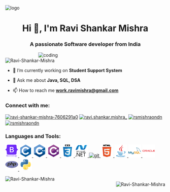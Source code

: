 ![logo](https://png.pngtree.com/template/20220505/ourmid/pngtree-programming-and-coding-banner-working-image_1312497.jpg)

<h1 align="center">Hi 👋, I'm Ravi Shankar Mishra</h1>
<h3 align="center">A passionate Software developer from India</h3>

<img align="right" alt="coding" width="400" src="https://github.com/Ravi-Shankar-Mishra/Ravi-Shankar-Mishra/assets/121346972/eee55bcf-dde6-4a96-8da2-c94294d600ed">

<p align="left"> <img src="https://komarev.com/ghpvc/?username=Ravi-Shankar-Mishra&label=Profile%20views&color=0e75b6&style=flat" alt="Ravi-Shankar-Mishra" /> </p>

- 🔭 I’m currently working on **Student Support System**

- 💬 Ask me about **Java, SQL, DSA**

- 📫 How to reach me **work.ravimishra@gmail.com**

<h3 align="left">Connect with me:</h3>
<p align="left">
<a href="https://linkedin.com/in/ravi-shankar-mishra-7606291a0" target="blank"><img align="center" src="https://raw.githubusercontent.com/rahuldkjain/github-profile-readme-generator/master/src/images/icons/Social/linked-in-alt.svg" alt="ravi-shankar-mishra-7606291a0" height="30" width="40" /></a>
<a href="https://instagram.com/ravi.shankar.mishra_" target="blank"><img align="center" src="https://raw.githubusercontent.com/rahuldkjain/github-profile-readme-generator/master/src/images/icons/Social/instagram.svg" alt="ravi.shankar.mishra_" height="30" width="40" /></a>
<a href="https://www.hackerrank.com/profile/rsmishra800526" target="blank"><img align="center" src="https://raw.githubusercontent.com/rahuldkjain/github-profile-readme-generator/master/src/images/icons/Social/hackerrank.svg" alt="rsmishraondn" height="30" width="40" /></a>
<a href="https://auth.geeksforgeeks.org/user/rsmishraondn" target="blank"><img align="center" src="https://raw.githubusercontent.com/rahuldkjain/github-profile-readme-generator/master/src/images/icons/Social/geeks-for-geeks.svg" alt="rsmishraondn" height="30" width="40" /></a>
</p>

<h3 align="left">Languages and Tools:</h3>
<p align="left"> <a href="https://getbootstrap.com" target="_blank" rel="noreferrer"> <img src="https://raw.githubusercontent.com/devicons/devicon/master/icons/bootstrap/bootstrap-plain-wordmark.svg" alt="bootstrap" width="40" height="40"/> </a> <a href="https://www.cprogramming.com/" target="_blank" rel="noreferrer"> <img src="https://raw.githubusercontent.com/devicons/devicon/master/icons/c/c-original.svg" alt="c" width="40" height="40"/> </a> <a href="https://www.w3schools.com/cpp/" target="_blank" rel="noreferrer"> <img src="https://raw.githubusercontent.com/devicons/devicon/master/icons/cplusplus/cplusplus-original.svg" alt="cplusplus" width="40" height="40"/> </a> <a href="https://www.w3schools.com/cs/" target="_blank" rel="noreferrer"> <img src="https://raw.githubusercontent.com/devicons/devicon/master/icons/csharp/csharp-original.svg" alt="csharp" width="40" height="40"/> </a> <a href="https://www.w3schools.com/css/" target="_blank" rel="noreferrer"> <img src="https://raw.githubusercontent.com/devicons/devicon/master/icons/css3/css3-original-wordmark.svg" alt="css3" width="40" height="40"/> </a> <a href="https://dotnet.microsoft.com/" target="_blank" rel="noreferrer"> <img src="https://raw.githubusercontent.com/devicons/devicon/master/icons/dot-net/dot-net-original-wordmark.svg" alt="dotnet" width="40" height="40"/> </a> <a href="https://git-scm.com/" target="_blank" rel="noreferrer"> <img src="https://www.vectorlogo.zone/logos/git-scm/git-scm-icon.svg" alt="git" width="40" height="40"/> </a> <a href="https://www.w3.org/html/" target="_blank" rel="noreferrer"> <img src="https://raw.githubusercontent.com/devicons/devicon/master/icons/html5/html5-original-wordmark.svg" alt="html5" width="40" height="40"/> </a> <a href="https://www.java.com" target="_blank" rel="noreferrer"> <img src="https://raw.githubusercontent.com/devicons/devicon/master/icons/java/java-original.svg" alt="java" width="40" height="40"/> </a> <a href="https://www.mysql.com/" target="_blank" rel="noreferrer"> <img src="https://raw.githubusercontent.com/devicons/devicon/master/icons/mysql/mysql-original-wordmark.svg" alt="mysql" width="40" height="40"/> </a> <a href="https://www.oracle.com/" target="_blank" rel="noreferrer"> <img src="https://raw.githubusercontent.com/devicons/devicon/master/icons/oracle/oracle-original.svg" alt="oracle" width="40" height="40"/> </a> <a href="https://www.php.net" target="_blank" rel="noreferrer"> <img src="https://raw.githubusercontent.com/devicons/devicon/master/icons/php/php-original.svg" alt="php" width="40" height="40"/> </a> <a href="https://www.python.org" target="_blank" rel="noreferrer"> <img src="https://raw.githubusercontent.com/devicons/devicon/master/icons/python/python-original.svg" alt="python" width="40" height="40"/> </a> </p>

<p><img align="left" width="350" src="https://github-readme-stats.vercel.app/api/top-langs?username=Ravi-Shankar-Mishra&show_icons=true&locale=en&layout=compact" alt="Ravi-Shankar-Mishra" /></p>

<p>&nbsp;<img align="right" src="https://github-readme-stats.vercel.app/api?username=Ravi-Shankar-Mishra&show_icons=true&locale=en" alt="Ravi-Shankar-Mishra" /></p>

